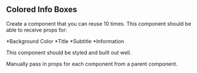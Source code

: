Colored Info Boxes
------------------
Create a component that you can reuse 10 times. This component should be able to receive props for:

*Background Color
*Title
*Subtitle
*Information

This component should be styled and built out well.

Manually pass in props for each component from a parent component.
